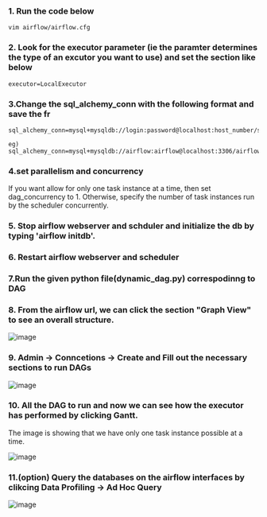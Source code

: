 ### 1. Run the code below
  
  ```
  vim airflow/airflow.cfg
  ```
  
### 2. Look for the executor parameter (ie the paramter determines the type of an excutor you want to use) and set the section like below

```
executor=LocalExecutor
```

### 3.Change the sql_alchemy_conn with the following format and save the fr

```
sql_alchemy_conn=mysql+mysqldb://login:password@localhost:host_number/schema_name

eg)
sql_alchemy_conn=mysql+mysqldb://airflow:airflow@localhost:3306/airflow_mdb
```

### 4.set parallelism and concurrency 

If you want allow for only one task instance at a time, then set dag_concurrency to 1. 
Otherwise, specify the number of task instances run by the scheduler concurrently. 


### 5. Stop airflow webserver and schduler and initialize the db by typing  'airflow initdb'.

### 6. Restart airflow webserver and scheduler 

### 7.Run the given python file(dynamic_dag.py) correspodinng to DAG
  
### 8. From the airflow url, we can click the section "Graph View" to see an overall structure. 

![image](https://user-images.githubusercontent.com/53164959/101836143-2eaeea80-3b80-11eb-94f4-18c9da213c08.png)

### 9. Admin -> Conncetions -> Create  and Fill out the necessary sections to run DAGs

![image](https://user-images.githubusercontent.com/53164959/101836266-6ae24b00-3b80-11eb-93b7-b9ceb53c7355.png)


### 10. All the DAG to run and now we can see how the executor has performed by clicking Gantt.

The image is showing that we have only one task instance possible at a time.

![image](https://user-images.githubusercontent.com/53164959/101836390-ab41c900-3b80-11eb-8bd4-2f25c4f6b9a6.png)

### 11.(option) Query the databases on the airflow interfaces by clikcing Data Profiling -> Ad Hoc Query 

![image](https://user-images.githubusercontent.com/53164959/101836586-05db2500-3b81-11eb-8e28-d18301eb86da.png)







